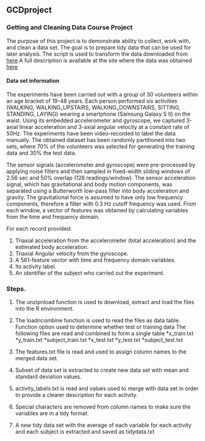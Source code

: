 ## GCDproject
### Getting and Cleaning Data Course Project
The purpose of this project is to demonstrate ability to collect, work with, and clean a data set. The goal is to prepare tidy data that can be used for later analysis. 
The script is used to transform the data downloaded from [here](https://d396qusza40orc.cloudfront.net/getdata%2Fprojectfiles%2FUCI%20HAR%20Dataset.zip) A full description is available at the site where the data was obtained [here](http://archive.ics.uci.edu/ml/datasets/Human+Activity+Recognition+Using+Smartphones) 

#### Data set information
The experiments have been carried out with a group of 30 volunteers within an age bracket of 19-48 years. Each person performed six activities (WALKING, WALKING_UPSTAIRS, WALKING_DOWNSTAIRS, SITTING, STANDING, LAYING) wearing a smartphone (Samsung Galaxy S II) on the waist. Using its embedded accelerometer and gyroscope, we captured 3-axial linear acceleration and 3-axial angular velocity at a constant rate of 50Hz. The experiments have been video-recorded to label the data manually. The obtained dataset has been randomly partitioned into two sets, where 70% of the volunteers was selected for generating the training data and 30% the test data. 

The sensor signals (accelerometer and gyroscope) were pre-processed by applying noise filters and then sampled in fixed-width sliding windows of 2.56 sec and 50% overlap (128 readings/window). The sensor acceleration signal, which has gravitational and body motion components, was separated using a Butterworth low-pass filter into body acceleration and gravity. The gravitational force is assumed to have only low frequency components, therefore a filter with 0.3 Hz cutoff frequency was used. From each window, a vector of features was obtained by calculating variables from the time and frequency domain.

For each record provided:
1. Triaxial acceleration from the accelerometer (total acceleration) and the estimated body acceleration.
2. Triaxial Angular velocity from the gyroscope. 
3. A 561-feature vector with time and frequency domain variables. 
4. Its activity label. 
5. An identifier of the subject who carried out the experiment.

### Steps. 
1. The unzipnload function is used to download, extract and load the files into the R environment.

2. The loadncombine function is used to read the files as data table. Function option used to determine whether test or training data
The following files are read and combined to form a single table
  *x_train.txt
  *y_train.txt
  *subject_train.txt
  *x_test.txt
  *y_test.txt
  *subject_test.txt

3. The features.txt file is read and used to assign column names to the merged data set.

4. Subset of data set is extracted to create new data set with mean and standard deviation values.

5. activity_labels.txt is read and values used to merge with data set in order to provide a clearer description for each activity.

6. Special characters are removed from column names to make sure the variables are in a tidy format.

7.  A new tidy data set with the average of each variable for each activity and each subject is extracted and saved as tidydata.txt

